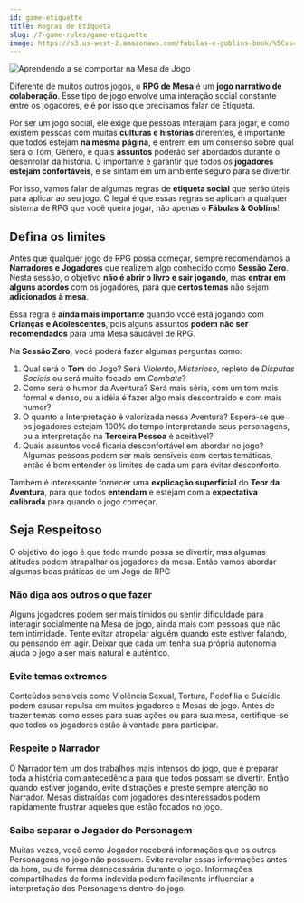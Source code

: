 ```yaml
---
id: game-etiquette
title: Regras de Etiqueta
slug: /7-game-rules/game-etiquette
image: https://s3.us-west-2.amazonaws.com/fabulas-e-goblins-book/%5Cvscode%5C69ef785b-3a8e-4c02-8848-2fc87050db40.jpg
---
```


![Aprendendo a se comportar na Mesa de Jogo](https://s3.us-west-2.amazonaws.com/fabulas-e-goblins-book/%5Cvscode%5C69ef785b-3a8e-4c02-8848-2fc87050db40.jpg)

Diferente de muitos outros jogos, o **RPG de Mesa** é um **jogo narrativo de colaboração**. Esse tipo de jogo envolve uma interação social constante entre os jogadores, e é por isso que precisamos falar de Etiqueta.

Por ser um jogo social, ele exige que pessoas interajam para jogar, e como existem pessoas com muitas **culturas e histórias** diferentes, é importante que todos estejam **na mesma página**, e entrem em um consenso sobre qual será o Tom, Gênero, e quais **assuntos** poderão ser abordados durante o desenrolar da história. O importante é garantir que todos os  **jogadores estejam confortáveis**, e se sintam em um ambiente seguro para se divertir.

Por isso, vamos falar de algumas regras de **etiqueta social** que serão úteis para aplicar ao seu jogo. O legal é que essas regras se aplicam a qualquer sistema de RPG que você queira jogar, não apenas o **Fábulas & Goblins**!

## Defina os limites

Antes que qualquer jogo de RPG possa começar, sempre recomendamos a **Narradores e Jogadores** que realizem algo conhecido como **Sessão Zero**. Nesta sessão, o objetivo **não é abrir o livro e sair jogando**, mas **entrar em alguns acordos** com os jogadores, para que **certos temas** não sejam **adicionados à mesa**.

Essa regra é **ainda mais importante** quando você está jogando com **Crianças e Adolescentes**, pois alguns assuntos **podem não ser recomendados** para uma Mesa saudável de RPG.

Na **Sessão Zero**, você poderá fazer algumas perguntas como:

1. Qual será o **Tom** do Jogo? Será *Violento*, *Misterioso*, repleto de *Disputas Sociais* ou será muito focado em *Combate*?
2. Como será o humor da Aventura? Será mais séria, com um tom mais formal e denso, ou a idéia é fazer algo mais descontraído e com mais humor?
3. O quanto a Interpretação é valorizada nessa Aventura? Espera-se que os jogadores estejam 100% do tempo interpretando seus personagens, ou a interpretação na **Terceira Pessoa** é aceitável?
4. Quais assuntos você ficaria desconfortável em abordar no jogo? Algumas pessoas podem ser mais sensíveis com certas temáticas, então é bom entender os limites de cada um para evitar desconforto.

Também é interessante fornecer uma **explicação superficial** do **Teor da Aventura**, para que todos **entendam** e estejam com a **expectativa calibrada** para quando o jogo começar.

## Seja Respeitoso

O objetivo do jogo é que todo mundo possa se divertir, mas algumas atitudes podem atrapalhar os jogadores da mesa. Então vamos abordar algumas boas práticas de um Jogo de RPG

### Não diga aos outros o que fazer

Alguns jogadores podem ser mais tímidos ou sentir dificuldade para interagir socialmente na Mesa de jogo, ainda mais com pessoas que não tem intimidade. Tente evitar atropelar alguém quando este estiver falando, ou pensando em agir. Deixar que cada um tenha sua própria autonomia ajuda o jogo a ser mais natural e autêntico.

### Evite temas extremos

Conteúdos sensíveis como Violência Sexual, Tortura, Pedofilia e Suicídio podem causar repulsa em muitos jogadores e Mesas de jogo. Antes de trazer temas como esses para suas ações ou para sua mesa, certifique-se que todos os jogadores estão à vontade para participar.

### Respeite o Narrador

O Narrador tem um dos trabalhos mais intensos do jogo, que é preparar toda a história com antecedência para que todos possam se divertir. Então quando estiver jogando, evite distrações e preste sempre atenção no Narrador. Mesas distraídas com jogadores desinteressados podem rapidamente frustrar aqueles que estão focados no jogo.

### Saiba separar o Jogador do Personagem

Muitas vezes, você como Jogador receberá informações que os outros Personagens no jogo não possuem. Evite revelar essas informações antes da hora, ou de forma desnecessária durante o jogo. Informações compartilhadas de forma indevida podem facilmente influenciar a interpretação dos Personagens dentro do jogo.
